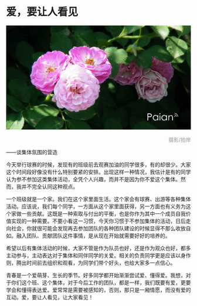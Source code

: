 # 爱，要让人看见

![月季](images/yueji.jpg)
<div style="margin-top:5px;color:#999;text-align:right;">摄影/拍岸</div>

——谈集体氛围的营造

今天举行球赛的时候，发现有的班级前去观赛加油的同学很多，有的却很少。大家这个时间段好像没有什么特别要紧的安排。出现这样一种情况，我估计是有的同学认为参不参加这类集体活动，全凭个人兴趣，而并不是因为你不爱这个集体。然而，我并不完全认同这种观点。

一个班级就是一个家。我们在这个家里面生活。这个家会有球赛、出游等各种集体活动。应该说，我们每个同学，一方面从这个家里面获得，另一方面也有义务为这个家做一些贡献。这既是一种索取与付出的平衡，也是你作为其中一个成员自我价值实现的一种需要。不要小看这一习惯，今天你习惯于不参加集体的活动，日后走向社会，你就很可能会发现再去参加团队的各种团队建设的时候显得不那么收放自如。融入团队、贡献团队这件事情，是从现在开始就需要好好的培养的。

希望以后有集体活动的时候，大家不管是作为队员也好，还是作为观众也好，都多主动参与，主动表达对于集体和同伴同学的关爱。相关的负责同学更是应该以身作则，腾出时间前去组织和观看，为同学们带个好头，也给大家多一点信心。

青春是一个爱萌芽、生长的季节。好多同学都开始渐渐尝试爱、懂得爱。我想，对于你们这个班、这个集体，对于今后工作的团队，都是一样，我们既要有爱，更要学会和懂得表达爱。爱常常是需要被感知的，否则，那只是一厢情愿，而没有爱的互动。爱，要让人看见，让大家看见！